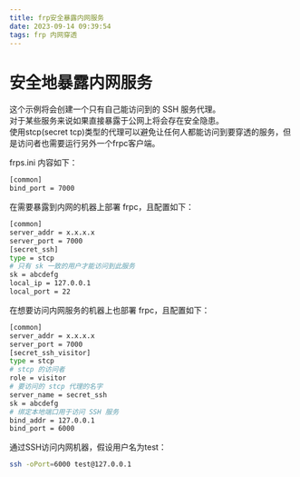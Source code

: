 ```yaml
---
title: frp安全暴露内网服务
date: 2023-09-14 09:39:54
tags: frp 内网穿透
---
```

# 安全地暴露内网服务
<!-- more -->
这个示例将会创建一个只有自己能访问到的 SSH 服务代理。        
对于某些服务来说如果直接暴露于公网上将会存在安全隐患。    
使用stcp(secret tcp)类型的代理可以避免让任何人都能访问到要穿透的服务，但是访问者也需要运行另外一个frpc客户端。   

frps.ini 内容如下：    
```bash
[common]
bind_port = 7000
```
在需要暴露到内网的机器上部署 frpc，且配置如下：
```bash
[common]
server_addr = x.x.x.x
server_port = 7000
[secret_ssh]
type = stcp
# 只有 sk 一致的用户才能访问到此服务
sk = abcdefg
local_ip = 127.0.0.1
local_port = 22
```
在想要访问内网服务的机器上也部署 frpc，且配置如下：
```bash
[common]
server_addr = x.x.x.x
server_port = 7000
[secret_ssh_visitor]
type = stcp
# stcp 的访问者
role = visitor
# 要访问的 stcp 代理的名字
server_name = secret_ssh
sk = abcdefg
# 绑定本地端口用于访问 SSH 服务
bind_addr = 127.0.0.1
bind_port = 6000
```
通过SSH访问内网机器，假设用户名为test：
```bash
ssh -oPort=6000 test@127.0.0.1
```
